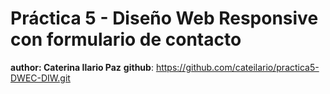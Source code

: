 # Práctica 5 - Diseño Web Responsive con formulario de contacto

**author: Caterina Ilario Paz**
**github**: https://github.com/cateilario/practica5-DWEC-DIW.git